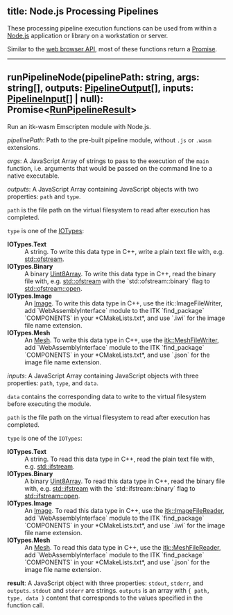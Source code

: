 title: Node.js Processing Pipelines
---

These processing pipeline execution functions can be used from within a [Node.js](https://nodejs.org/) application or library on a workstation or server.

Similar to the [web browser API](./browser_pipelines.html), most of these functions return a [Promise](https://developer.mozilla.org/en-US/docs/Web/JavaScript/Reference/Global_Objects/Promise).

---

## runPipelineNode(pipelinePath: string, args: string[], outputs: [PipelineOutput](https://github.com/InsightSoftwareConsortium/itk-wasm/blob/main/src/pipeline/PipelineInput.ts)[], inputs: [PipelineInput](https://github.com/InsightSoftwareConsortium/itk-wasm/blob/main/src/pipeline/PipelineOutput.ts)[] | null): Promise<[RunPipelineResult](https://github.com/InsightSoftwareConsortium/itk-wasm/blob/main/src/pipeline/RunPipelineResult.ts)>

Run an itk-wasm Emscripten module with Node.js.

*pipelinePath*: Path to the pre-built pipeline module, without `.js` or `.wasm` extensions.

*args*:         A JavaScript Array of strings to pass to the execution of the `main` function, i.e. arguments that would be passed on the command line to a native executable.

*outputs*:      A JavaScript Array containing JavaScript objects with two properties: `path` and `type`.

`path` is the file path on the virtual filesystem to read after execution has completed.

`type` is one of the [IOTypes](https://github.com/InsightSoftwareConsortium/itk-wasm/blob/main/src/core/IOTypes.ts):
<dl>
  <dt><b>IOTypes.Text</b><dt><dd>A string. To write this data type in C++, write a plain text file with, e.g.  <a href="https://www.cplusplus.com/reference/fstream/ofstream">std::ofstream</a>.</dd>
  <dt><b>IOTypes.Binary</b><dt><dd>A binary <a href="https://developer.mozilla.org/en-US/docs/Web/JavaScript/Reference/Global_Objects/Uint8Array">Uint8Array</a>. To write this data type in C++, read the binary file with, e.g.  <a href="https://www.cplusplus.com/reference/fstream/ofstream/">std::ofstream</a> with the `std::ofstream::binary` flag to <a href="https://www.cplusplus.com/reference/fstream/ofstream/open/">std::ofstream::open</a>.</dd>
  <dt><b>IOTypes.Image</b></dt><dd>An <a href="./Image.html">Image</a>. To write this data type in C++, use the <href a="https://itk.org/Doxygen/html/classitk_1_1ImageFileWriter.html">itk::ImageFileWriter</a>, add `WebAssemblyInterface` module to the ITK `find_package` `COMPONENTS` in your *CMakeLists.txt*, and use `.iwi` for the image file name extension.</dd>
  <dt><b>IOTypes.Mesh</b></dt><dd>An <a href="Mesh.html">Mesh</a>. To write this data type in C++, use the <a href="https://itk.org/Doxygen/html/classitk_1_1MeshFileWriter.html">itk::MeshFileWriter</a>, add `WebAssemblyInterface` module to the ITK `find_package` `COMPONENTS` in your *CMakeLists.txt*, and use `.json` for the image file name extension.</dd>
</dl>

*inputs*:       A JavaScript Array containing JavaScript objects with three properties: `path`, `type`, and `data`.

`data` contains the corresponding data to write to the virtual filesystem before executing the module.

`path` is the file path on the virtual filesystem to read after execution has completed.

`type` is one of the `IOTypes`:
<dl>
  <dt><b>IOTypes.Text</b></dt><dd>A string. To read this data type in C++, read the plain text file with, e.g.  <a href="https://www.cplusplus.com/reference/fstream/ifstream/">std::ifstream</a>. </dd>
  <dt><b>IOTypes.Binary</b></dt><dd>A binary <a href="https://developer.mozilla.org/en-US/docs/Web/JavaScript/Reference/Global_Objects/Uint8Array">Uint8Array</a>. To read this data type in C++, read the binary file with, e.g. <a href="https://www.cplusplus.com/reference/fstream/ifstream/">std::ifstream</a> with the `std::ifstream::binary` flag to <a href="https://www.cplusplus.com/reference/fstream/ofstream/open/">std::ifstream::open</a>.</dd>
  <dt><b>IOTypes.Image</b></dt><dd>An <a href="./Image.html">Image</a>. To read this data type in C++, use the <a href="https://itk.org/Doxygen/html/classitk_1_1ImageFileReader.html">itk::ImageFileReader</a>, add `WebAssemblyInterface` module to the ITK `find_package` `COMPONENTS` in your *CMakeLists.txt*, and use `.iwi` for the image file name extension.</dd>
  <dt><b>IOTypes.Mesh</b><dt><dd>An <a href="./Mesh.html">Mesh</a>. To read this data type in C++, use the <a href="https://itk.org/Doxygen/html/classitk_1_1MeshFileReader.html">itk::MeshFileReader</a>, add `WebAssemblyInterface` module to the ITK `find_package` `COMPONENTS` in your *CMakeLists.txt*, and use `.json` for the image file name extension.</dd>
</dl>

**result**:       A JavaScript object with three properties: `stdout`, `stderr`, and `outputs`.
                `stdout` and `stderr` are strings. `outputs` is an array with `{ path, type, data }` content that corresponds to the values specified in the function call.
